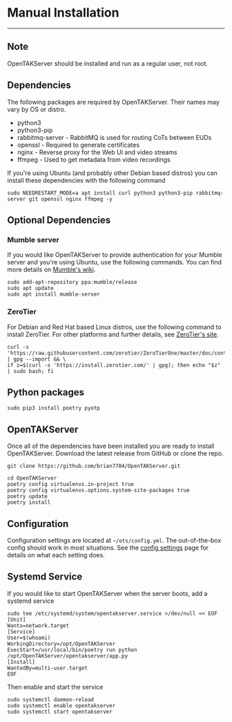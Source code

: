 # Manual Installation

---

## Note

OpenTAKServer should be installed and run as a regular user, not root.

## Dependencies

The following packages are required by OpenTAKServer. Their names may vary by OS or distro.

- python3
- python3-pip
- rabbitmq-server - RabbitMQ is used for routing CoTs between EUDs
- openssl - Required to generate certificates
- nginx - Reverse proxy for the Web UI and video streams
- ffmpeg - Used to get metadata from video recordings

If you're using Ubuntu (and probably other Debian based distros) you can install these dependencies with the following command

```
sudo NEEDRESTART_MODE=a apt install curl python3 python3-pip rabbitmq-server git openssl nginx ffmpeg -y
```

## Optional Dependencies

### Mumble server

If you would like OpenTAKServer to provide authentication for your Mumble server and you're using Ubuntu, 
use the following commands. You can find more details on [Mumble's wiki](https://wiki.mumble.info/wiki/Installing_Mumble).

```
sudo add-apt-repository ppa:mumble/release
sudo apt update
sudo apt install mumble-server
```

### ZeroTier

For Debian and Red Hat based Linux distros, use the following command to install ZeroTier. For other platforms and
further details, see [ZeroTier's site](https://www.zerotier.com/download/).

```
curl -s 'https://raw.githubusercontent.com/zerotier/ZeroTierOne/master/doc/contact%40zerotier.com.gpg' | gpg --import && \  
if z=$(curl -s 'https://install.zerotier.com/' | gpg); then echo "$z" | sudo bash; fi
```

## Python packages

```
sudo pip3 install poetry pyotp
```

## OpenTAKServer

Once all of the dependencies have been installed you are ready to install OpenTAKServer. Download the latest release from GitHub
or clone the repo.

```
git clone https://github.com/brian7704/OpenTAKServer.git
```

```
cd OpenTAKServer
poetry config virtualenvs.in-project true
poetry config virtualenvs.options.system-site-packages true
poetry update
poetry install
```

## Configuration

Configuration settings are located at `~/ots/config.yml`. The out-of-the-box config
should work in most situations. See the [config settings](../configuration.md) page for details on what each setting does.

## Systemd Service

If you would like to start OpenTAKServer when the server boots, add a systemd service

```
sudo tee /etc/systemd/system/opentakserver.service >/dev/null << EOF
[Unit]
Wants=network.target
[Service]
User=$(whoami)
WorkingDirectory=/opt/OpenTAKServer
ExecStart=/usr/local/bin/poetry run python /opt/OpenTAKServer/opentakserver/app.py
[Install]
WantedBy=multi-user.target
EOF
```

Then enable and start the service

```
sudo systemctl daemon-reload
sudo systemctl enable opentakserver
sudo systemctl start opentakserver
```

